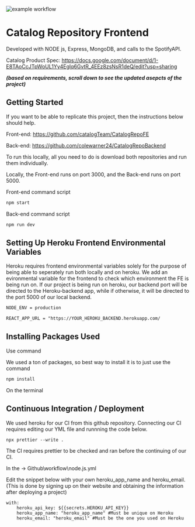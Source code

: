 ![example workflow](https://github.com/catalogTeam/CatalogRepoFE/actions/workflows/node.js.yml/badge.svg)

# Catalog Repository Frontend

Developed with NODE js, Express, MongoDB, and calls to the SpotifyAPI.

Catalog Product Spec: https://docs.google.com/document/d/1-E8TAoCcJTpWoUL1Yy4Eglq6GvtR_4EEz8zsNsR1deQ/edit?usp=sharing

***(based on requirements, scroll down to see the updated asepcts of the project)***

## Getting Started

If you want to be able to replicate this project, then the instructions below should help.
 
Front-end: https://github.com/catalogTeam/CatalogRepoFE

Back-end: https://github.com/colewarner24/CatalogRepoBackend

To run this locally, all you need to do is download both repositories and run them individually.

Locally, the Front-end runs on port 3000, and the Back-end runs on port 5000.

Front-end command script

```md
npm start
```

Back-end command script
```md
npm run dev
```

## Setting Up Heroku Frontend Environmental Variables

Heroku requires frontend environmental variables solely for the purpose of being able to seperately run both locally and on heroku.
We add an evironmental variable for the frontend to check which environment the FE is being run on. If our project is being run on heroku, our backend port will be directed to the Heroku-backend app, while if otherwise, it will be directed to the port 5000 of our local backend.

```md
NODE_ENV = production

REACT_APP_URL = "https://YOUR_HEROKU_BACKEND.herokuapp.com/
```

## Installing Packages Used

Use command 

We used a ton of packages, so best way to install it is to just use the command

```md
npm install
```

On the terminal

## Continuous Integration / Deployment

We used heroku for our CI from this github repository. Connecting our CI requires editing our YML file and runnning the code below.

```md
npx prettier --write .
```

The CI requires prettier to be checked and ran before the continuing of our CI.

In the -> Github\workflow\node.js.yml

Edit the snippet below with your own heroku_app_name and heroku_email. (This is done by signing up on their website and obtaining the information after deploying a project)

```
with:
    heroku_api_key: ${{secrets.HEROKU_API_KEY}}
    heroku_app_name: "heroku_app_name" #Must be unique on Heroku
    heroku_email: "heroku_email" #Must be the one you used on Heroku
```

